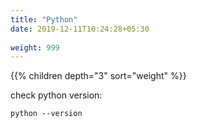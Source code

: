 ```yaml
---
title: "Python"
date: 2019-12-11T10:24:28+05:30
 
weight: 999
---
```


{{% children depth="3" sort="weight" %}}

check python version:

    python --version


